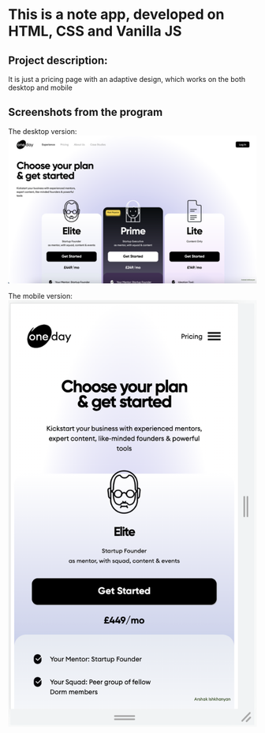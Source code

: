 # This is a note app, developed on HTML, CSS and Vanilla JS

## Project description:
It is just a pricing page with an adaptive design, which works on the both desktop and mobile

## Screenshots from the program

The desktop version:
![image1](https://github.com/arshak0/figma-pricing-list/blob/main/screenshots%20from%20app/Screenshot_1.png)

The mobile version:
![image2](https://github.com/arshak0/figma-pricing-list/blob/main/screenshots%20from%20app/Screenshot_2.png)
